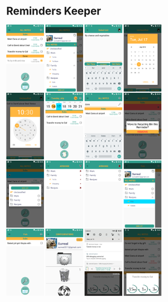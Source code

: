 # Reminders Keeper
<div>
<img src="https://github.com/surreal/reminder_keeper/blob/master/images/screenshot_1.png" width="100" title="screenshot 1">
<img src="https://github.com/surreal/reminder_keeper/blob/master/images/screenshot_2.png" width="100" title="screenshot 2">
<img src="https://github.com/surreal/reminder_keeper/blob/master/images/screenshot_3.png" width="100" title="screenshot 3">
<img src="https://github.com/surreal/reminder_keeper/blob/master/images/screenshot_4.png" width="100" title="screenshot 4">
<img src="https://github.com/surreal/reminder_keeper/blob/master/images/screenshot_5.png" width="100" title="screenshot 5">
<img src="https://github.com/surreal/reminder_keeper/blob/master/images/screenshot_6.png" width="100" title="screenshot 6">
<img src="https://github.com/surreal/reminder_keeper/blob/master/images/screenshot_7.png" width="100" title="screenshot 7">
<img src="https://github.com/surreal/reminder_keeper/blob/master/images/screenshot_8.png" width="100" title="screenshot 8">
<img src="https://github.com/surreal/reminder_keeper/blob/master/images/screenshot_9.png" width="100" title="screenshot 9">
<img src="https://github.com/surreal/reminder_keeper/blob/master/images/screenshot_10.png" width="100" title="screenshot 10">
<img src="https://github.com/surreal/reminder_keeper/blob/master/images/screenshot_11.png" width="100" title="screenshot 11">
<img src="https://github.com/surreal/reminder_keeper/blob/master/images/screenshot_12.png" width="100" title="screenshot 12">
<img src="https://github.com/surreal/reminder_keeper/blob/master/images/screenshot_13.png" width="100" title="screenshot 13">
<img src="https://github.com/surreal/reminder_keeper/blob/master/images/screenshot_14.png" width="100" title="screenshot 14">
 <img src="https://github.com/surreal/reminder_keeper/blob/master/images/screenshot_15.png" width="100" title="screenshot 15">
<img src="https://github.com/surreal/reminder_keeper/blob/master/images/screenshot_16.png" width="100" title="screenshot 16">
</div>
